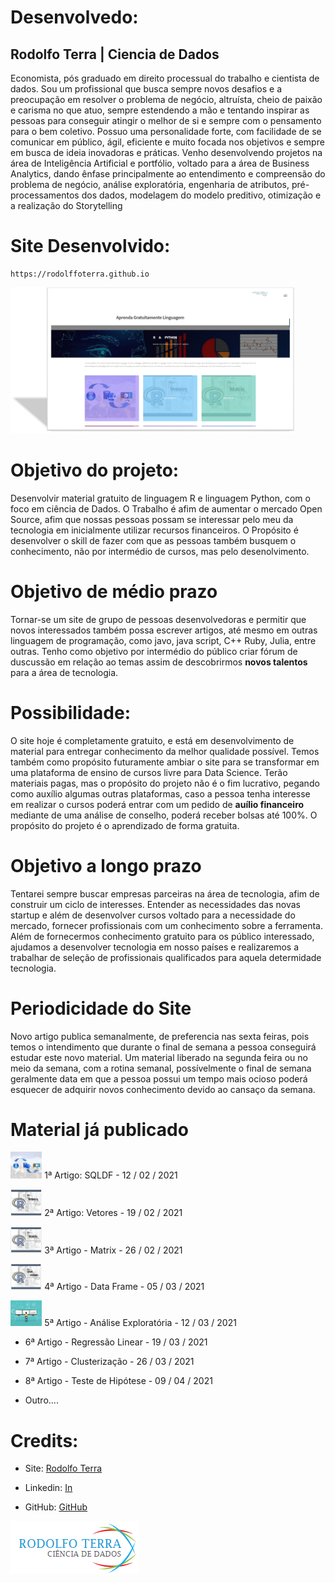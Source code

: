 # Desenvolvedo:

## Rodolfo Terra | Ciencia de Dados

Economista, pós graduado em direito processual do trabalho e cientista de dados. Sou um profissional que busca sempre novos desafios e a preocupação em resolver o problema de negócio, altruísta, cheio de paixão e carisma no que atuo, sempre estendendo a mão e tentando inspirar as pessoas para conseguir atingir o melhor de si e sempre com o pensamento para o bem coletivo. Possuo uma personalidade forte, com facilidade de se comunicar em público, ágil, eficiente e muito focada nos objetivos e sempre em busca de ideia inovadoras e práticas. Venho desenvolvendo projetos na área de Inteligência Artificial e  portfólio,  voltado para a área de Business Analytics, dando ênfase principalmente ao entendimento e compreensão do problema de negócio, análise exploratória, engenharia de atributos, pré-processamentos dos dados, modelagem do modelo preditivo, otimização e a realização do Storytelling

# Site Desenvolvido:

	https://rodolffoterra.github.io
	

<img src="https://raw.githubusercontent.com/rodolffoterra/rodolffoterra.github.io/main/images/page_home.jpg.png" width="90%">

	
	
# Objetivo do projeto:

Desenvolvir material gratuito de linguagem R e linguagem Python, com o foco em ciência de Dados. O Trabalho é afim de aumentar o mercado Open Source, afim que nossas pessoas possam se interessar pelo meu da tecnologia em inicialmente utilizar recursos financeiros. O Propósito é desenvolver o skill de fazer com que as pessoas também busquem o conhecimento, não por intermédio de cursos, mas pelo desenolvimento. 

# Objetivo de médio prazo

Tornar-se um site de grupo de pessoas desenvolvedoras e permitir que novos interessados também possa escrever artigos, até mesmo em outras linguagem de programação, como javo, java script, C++ Ruby, Julia, entre outras.
Tenho como objetivo por intermédio do público criar fórum de duscussão em relação ao temas assim de descobrirmos **novos talentos** para a área de tecnologia.

# Possibilidade:
O site hoje é completamente gratuito, e está em desenvolvimento de material para entregar conhecimento da melhor qualidade possível. Temos também como propósito futuramente ambiar o site para se transformar em uma plataforma de ensino de cursos livre para Data Science. Terão materiais pagas, mas o propósito do projeto não é o fim lucrativo, pegando como auxílio algumas outras plataformas, caso a pessoa tenha interesse em realizar o cursos poderá entrar com um pedido de **auílio financeiro** mediante de uma análise de conselho, poderá receber bolsas até 100%. O propósito do projeto é o aprendizado de forma gratuita. 

# Objetivo a longo prazo
Tentarei sempre buscar empresas parceiras na área de tecnologia, afim de construir um ciclo de interesses. Entender as necessidades das novas startup e além de desenvolver cursos voltado para a necessidade do mercado, fornecer profissionais com um conhecimento sobre a ferramenta. 
Além de fornecermos conhecimento gratuito para os público interessado, ajudamos a desenvolver tecnologia em nosso países e realizaremos a trabalhar de seleção de profissionais qualificados para aquela determidade tecnologia. 


# Periodicidade do Site

Novo artigo publica semanalmente, de preferencia nas sexta feiras, pois temos o intendimento que durante o final de semana a pessoa conseguirá estudar este novo material. Um material liberado na segunda feira ou no meio da semana, com a rotina semanal, possívelmente o final de semana geralmente data em que a pessoa possui um tempo mais ocioso poderá esquecer de adquirir novos conhecimento devido ao cansaço da semana.

# Material já publicado


<img src="https://github.com/rodolffoterra/rodolffoterra.github.io/blob/main/images/pic01.jpg" width="10%"> 1ª Artigo: SQLDF - 12 / 02 / 2021 

<img src="https://github.com/rodolffoterra/rodolffoterra.github.io/blob/main/images/pic02.jpg" width="10%"> 2ª Artigo: Vetores - 19 / 02 / 2021

<img src="https://github.com/rodolffoterra/rodolffoterra.github.io/blob/main/images/pic03.jpg" width="10%"> 3ª Artigo - Matrix - 26 / 02 / 2021

<img src="https://github.com/rodolffoterra/rodolffoterra.github.io/blob/main/images/pic04.jpg" width="10%"> 4ª Artigo - Data Frame - 05 / 03 / 2021

<img src="https://github.com/rodolffoterra/rodolffoterra.github.io/blob/main/images/pic05.jpg" width="10%"> 5ª Artigo - Análise Exploratória - 12 / 03 / 2021

* 6ª Artigo - Regressão Linear - 19 / 03 / 2021

* 7ª Artigo - Clusterização - 26 / 03 / 2021

* 8ª Artigo - Teste de Hipótese - 09 / 04 / 2021

* Outro....











# Credits:

 * Site:     <a href="http://www.rodolfoterra.com">Rodolfo Terra</a>

 * Linkedin:       <a href="https://www.linkedin.com/in/rodolffoterra/">In</a>
   
 * GitHub:   <a href="https://github.com/rodolffoterra">GitHub</a>

 ![Ciência de Dados](https://raw.githubusercontent.com/rodolffoterra/Project_KPIs/main/imagem/logo.png)
